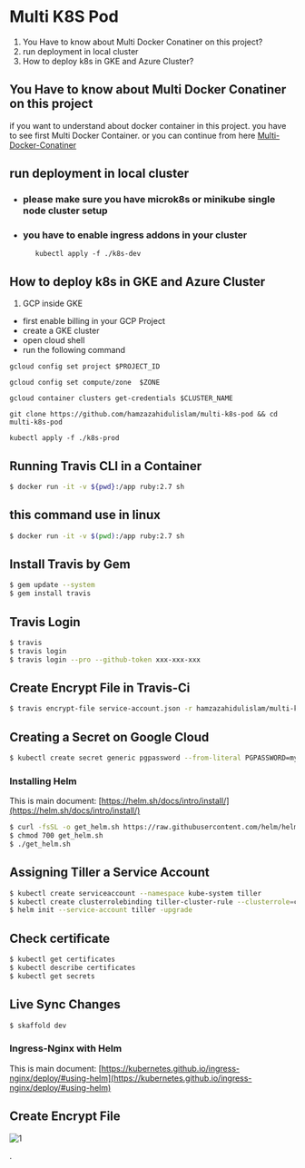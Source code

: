 <!-- @format -->

# Multi K8S Pod

1.  You Have to know about Multi Docker Conatiner on this project?
2.  run deployment in local cluster
3.  How to deploy k8s in GKE and Azure Cluster?

## You Have to know about Multi Docker Conatiner on this project

if you want to understand about docker container in this project. you have to see first Multi Docker Container. or you can continue from here
[Multi-Docker-Conatiner](https://github.com/hamzazahidulislam/multi-docker)

## run deployment in local cluster

- ### please make sure you have microk8s or minikube single node cluster setup
- ### you have to enable ingress addons in your cluster
         kubectl apply -f ./k8s-dev

## How to deploy k8s in GKE and Azure Cluster

1. GCP inside GKE

- first enable billing in your GCP Project
- create a GKE cluster
- open cloud shell
- run the following command

```
gcloud config set project $PROJECT_ID

```

```
gcloud config set compute/zone  $ZONE

```

```
gcloud container clusters get-credentials $CLUSTER_NAME
```

```
git clone https://github.com/hamzazahidulislam/multi-k8s-pod && cd multi-k8s-pod
```

```
kubectl apply -f ./k8s-prod
```

## Running Travis CLI in a Container

```bash
$ docker run -it -v ${pwd}:/app ruby:2.7 sh
```

## this command use in linux

```bash
$ docker run -it -v $(pwd):/app ruby:2.7 sh
```

## Install Travis by Gem

```bash
$ gem update --system
$ gem install travis
```

## Travis Login

```bash
$ travis
$ travis login
$ travis login --pro --github-token xxx-xxx-xxx
```

## Create Encrypt File in Travis-Ci

```bash
$ travis encrypt-file service-account.json -r hamzazahidulislam/multi-k8s-pod
```

## Creating a Secret on Google Cloud

```bash
$ kubectl create secret generic pgpassword --from-literal PGPASSWORD=mypgpassword123
```

### Installing Helm

This is main document: [https://helm.sh/docs/intro/install/](https://helm.sh/docs/intro/install/)

```bash
$ curl -fsSL -o get_helm.sh https://raw.githubusercontent.com/helm/helm/master/scripts/get-helm-3
$ chmod 700 get_helm.sh
$ ./get_helm.sh
```

## Assigning Tiller a Service Account

```bash
$ kubectl create serviceaccount --namespace kube-system tiller
$ kubectl create clusterrolebinding tiller-cluster-rule --clusterrole=cluster-admin --serviceaccount=kube-system:tiller
$ helm init --service-account tiller -upgrade
```

## Check certificate

```bash
$ kubectl get certificates
$ kubectl describe certificates
$ kubectl get secrets
```

## Live Sync Changes

```bash
$ skaffold dev
```

### Ingress-Nginx with Helm

This is main document: [https://kubernetes.github.io/ingress-nginx/deploy/#using-helm](https://kubernetes.github.io/ingress-nginx/deploy/#using-helm)

## Create Encrypt File

![1](https://user-images.githubusercontent.com/56122568/114265945-44340400-99fc-11eb-9378-b0502385a764.png)

.
